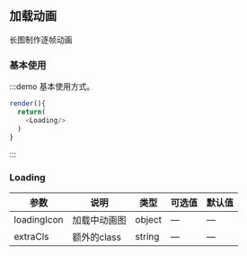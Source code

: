 ## 加载动画

长图制作逐帧动画

### 基本使用

:::demo 基本使用方式。

```js
render(){
  return(
    <Loading/>
  )
}
```
:::


### Loading
| 参数      | 说明    | 类型      | 可选值       | 默认值   |
|---------- |-------- |---------- |-------------  |-------- |
| loadingIcon  | 加载中动画图    | object   | — | —   |
| extraCls  | 额外的class    | string   | — | —   |
